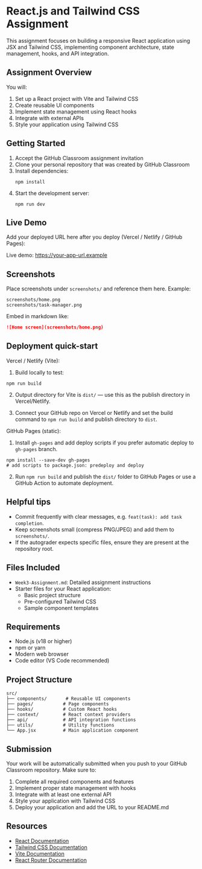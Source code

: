 # React.js and Tailwind CSS Assignment

This assignment focuses on building a responsive React application using JSX and Tailwind CSS, implementing component architecture, state management, hooks, and API integration.

## Assignment Overview

You will:
1. Set up a React project with Vite and Tailwind CSS
2. Create reusable UI components
3. Implement state management using React hooks
4. Integrate with external APIs
5. Style your application using Tailwind CSS

## Getting Started

1. Accept the GitHub Classroom assignment invitation
2. Clone your personal repository that was created by GitHub Classroom
3. Install dependencies:
   ```
   npm install
   ```
4. Start the development server:
   ```
   npm run dev
   ```

## Live Demo

Add your deployed URL here after you deploy (Vercel / Netlify / GitHub Pages):

Live demo: https://your-app-url.example

## Screenshots

Place screenshots under `screenshots/` and reference them here. Example:

```
screenshots/home.png
screenshots/task-manager.png
```

Embed in markdown like:

```markdown
![Home screen](screenshots/home.png)
```

## Deployment quick-start

Vercel / Netlify (Vite):

1. Build locally to test:

```pwsh
npm run build
```

2. Output directory for Vite is `dist/` — use this as the publish directory in Vercel/Netlify.

3. Connect your GitHub repo on Vercel or Netlify and set the build command to `npm run build` and publish directory to `dist`.

GitHub Pages (static):

1. Install `gh-pages` and add deploy scripts if you prefer automatic deploy to `gh-pages` branch.

```pwsh
npm install --save-dev gh-pages
# add scripts to package.json: predeploy and deploy
```

2. Run `npm run build` and publish the `dist/` folder to GitHub Pages or use a GitHub Action to automate deployment.

## Helpful tips

- Commit frequently with clear messages, e.g. `feat(task): add task completion`.
- Keep screenshots small (compress PNG/JPEG) and add them to `screenshots/`.
- If the autograder expects specific files, ensure they are present at the repository root.


## Files Included

- `Week3-Assignment.md`: Detailed assignment instructions
- Starter files for your React application:
  - Basic project structure
  - Pre-configured Tailwind CSS
  - Sample component templates

## Requirements

- Node.js (v18 or higher)
- npm or yarn
- Modern web browser
- Code editor (VS Code recommended)

## Project Structure

```
src/
├── components/       # Reusable UI components
├── pages/           # Page components
├── hooks/           # Custom React hooks
├── context/         # React context providers
├── api/             # API integration functions
├── utils/           # Utility functions
└── App.jsx          # Main application component
```

## Submission

Your work will be automatically submitted when you push to your GitHub Classroom repository. Make sure to:

1. Complete all required components and features
2. Implement proper state management with hooks
3. Integrate with at least one external API
4. Style your application with Tailwind CSS
5. Deploy your application and add the URL to your README.md

## Resources

- [React Documentation](https://react.dev/)
- [Tailwind CSS Documentation](https://tailwindcss.com/docs)
- [Vite Documentation](https://vitejs.dev/guide/)
- [React Router Documentation](https://reactrouter.com/) 